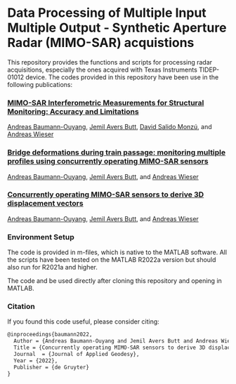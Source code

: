 # Data Processing of Multiple Input Multiple Output - Synthetic Aperture Radar (MIMO-SAR) acquistions

This repository provides the functions and scripts for processing radar acquisitions, especially the ones acquired with Texas Instruments TIDEP-01012 device. The codes provided in this repository have been use in the following publications:

### [MIMO-SAR Interferometric Measurements for Structural Monitoring: Accuracy and Limitations](https://www.mdpi.com/2072-4292/13/21/4290/htm)

[Andreas Baumann-Ouyang](https://orcid.org/0000-0002-8306-3642), [Jemil Avers Butt](https://orcid.org/0000-0002-0858-2813), [David Salido Monzú](https://orcid.org/0000-0003-4274-6874), and [Andreas Wieser](https://orcid.org/0000-0001-5804-2164)

### [Bridge deformations during train passage: monitoring multiple profiles using concurrently operating MIMO-SAR sensors](https://www.researchgate.net/publication/361500008_Bridge_deformations_during_train_passage_monitoring_multiple_profiles_using_concurrently_operating_MIMO-SAR_sensors)

[Andreas Baumann-Ouyang](https://orcid.org/0000-0002-8306-3642), [Jemil Avers Butt](https://orcid.org/0000-0002-0858-2813), and [Andreas Wieser](https://orcid.org/0000-0001-5804-2164)

### [Concurrently operating MIMO-SAR sensors to derive 3D displacement vectors]()

[Andreas Baumann-Ouyang](https://orcid.org/0000-0002-8306-3642), [Jemil Avers Butt](https://orcid.org/0000-0002-0858-2813), and [Andreas Wieser](https://orcid.org/0000-0001-5804-2164)


### Environment Setup

The code is provided in m-files, which is native to the MATLAB software. All the scripts have been tested on the MATLAB R2022a version but should also run for R2021a and higher. 

The code and be used directly after cloning this repository and opening in MATLAB.

### Citation

If you found this code useful, please consider citing:

```diff
@inproceedings{baumann2022,
  Author = {Andreas Baumann-Ouyang and Jemil Avers Butt and Andreas Wieser},
  Title = {Concurrently operating MIMO-SAR sensors to derive 3D displacement vectors},
  Journal  = {Journal of Applied Geodesy},
  Year = {2022},
  Publisher = {de Gruyter}
}
```
